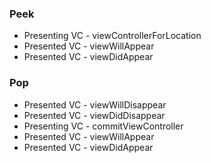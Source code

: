 
### Peek
- Presenting VC - viewControllerForLocation
- Presented VC - viewWillAppear
- Presented VC - viewDidAppear

### Pop
- Presented VC - viewWillDisappear
- Presented VC - viewDidDisappear
- Presenting VC - commitViewController
- Presented VC - viewWillAppear
- Presented VC - viewDidAppear
